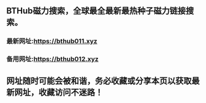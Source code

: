 ## **BTHub磁力搜索，全球最全最新最热种子磁力链接搜索。**
### 最新网址:<a href="https://bthub011.xyz" target="_blank">https://bthub011.xyz</a>
### 备用网址:<a href="https://bthub012.xyz" target="_blank">https://bthub012.xyz</a>
## 网址随时可能会被和谐，务必收藏或分享本页以获取最新网址，收藏访问不迷路！

     


